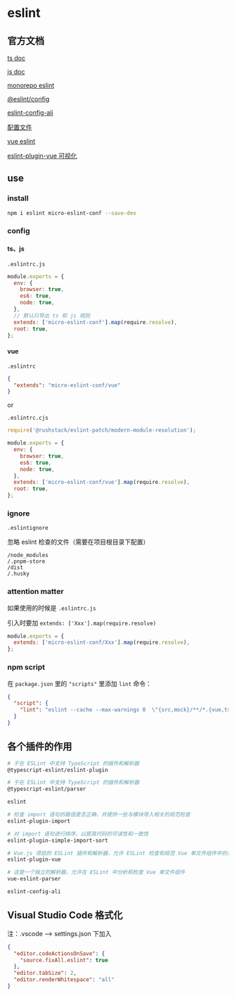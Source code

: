 # eslint

## 官方文档

[ts doc](https://typescript-eslint.nodejs.cn/)

[js doc](https://eslint.nodejs.cn/)

[monorepo eslint](https://typescript-eslint.nodejs.cn/linting/typed-linting/monorepos)

[@eslint/config](https://zh-hans.eslint.org/)

[eslint-config-ali](https://www.npmjs.com/package/eslint-config-ali)

[配置文件](https://zh-hans.eslint.org/docs/latest/use/configure/configuration-files)

[vue eslint](https://eslint.vuejs.org/)

[eslint-plugin-vue 可视化](https://tsingwong.github.io/learn-eslint-plugin-vue/)

## use

### install

```bash
npm i eslint micro-eslint-conf --save-dev
```

### config

#### ts、js

`.eslintrc.js`

```js
module.exports = {
  env: {
    browser: true,
    es6: true,
    node: true,
  },
  // 默认只导出 ts 和 js 规则
  extends: ['micro-eslint-conf'].map(require.resolve),
  root: true,
};
```

#### vue

`.eslintrc`

```json
{
  "extends": "micro-eslint-conf/vue"
}
```

or

`.eslintrc.cjs`

```js
require('@rushstack/eslint-patch/modern-module-resolution');

module.exports = {
  env: {
    browser: true,
    es6: true,
    node: true,
  },
  extends: ['micro-eslint-conf/vue'].map(require.resolve),
  root: true,
};
```

### ignore

`.eslintignore`

忽略 eslint 检查的文件（需要在项目根目录下配置）

```eslintignore
/node_modules
/.pnpm-store
/dist
/.husky
```

### attention matter

如果使用的时候是 `.eslintrc.js`

引入时要加 `extends: ['Xxx'].map(require.resolve)`

```javascript
module.exports = {
  extends: ['micro-eslint-conf/Xxx'].map(require.resolve),
};
```

### npm script

在 `package.json` 里的 `"scripts"` 里添加 `lint` 命令：

```json
{
  "script": {
    "lint": "eslint --cache --max-warnings 0  \"{src,mock}/**/*.{vue,ts,tsx}\" --fix"
  }
}
```

## 各个插件的作用

```bash
# 于在 ESLint 中支持 TypeScript 的插件和解析器
@typescript-eslint/eslint-plugin

# 于在 ESLint 中支持 TypeScript 的插件和解析器
@typescript-eslint/parser

eslint

# 检查 import 语句的路径是否正确，并提供一些与模块导入相关的规范检查
eslint-plugin-import

# 对 import 语句进行排序，以提高代码的可读性和一致性
eslint-plugin-simple-import-sort

# Vue.js 项目的 ESLint 插件和解析器，允许 ESLint 检查和规范 Vue 单文件组件中的代码
eslint-plugin-vue

# 这是一个独立的解析器，允许在 ESLint 中分析和检查 Vue 单文件组件
vue-eslint-parser

eslint-config-ali
```

## Visual Studio Code 格式化

注：.vscode ——> settings.json 下加入

```json
{
  "editor.codeActionsOnSave": {
    "source.fixAll.eslint": true
  },
  "editor.tabSize": 2,
  "editor.renderWhitespace": "all"
}
```

